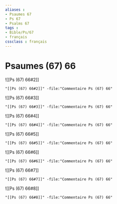 ```yaml
---
aliases : 
- Psaumes 67
- Ps 67
- Psalms 67
tags : 
- Bible/Ps/67
- français
cssclass : français
---
```


# Psaumes (67) 66

![[Ps (67) 66#2]]

```query
"[[Ps (67) 66#2]]" -file:"Commentaire Ps (67) 66"
```

![[Ps (67) 66#3]]

```query
"[[Ps (67) 66#3]]" -file:"Commentaire Ps (67) 66"
```

![[Ps (67) 66#4]]

```query
"[[Ps (67) 66#4]]" -file:"Commentaire Ps (67) 66"
```

![[Ps (67) 66#5]]

```query
"[[Ps (67) 66#5]]" -file:"Commentaire Ps (67) 66"
```

![[Ps (67) 66#6]]

```query
"[[Ps (67) 66#6]]" -file:"Commentaire Ps (67) 66"
```

![[Ps (67) 66#7]]

```query
"[[Ps (67) 66#7]]" -file:"Commentaire Ps (67) 66"
```

![[Ps (67) 66#8]]

```query
"[[Ps (67) 66#8]]" -file:"Commentaire Ps (67) 66"
```

